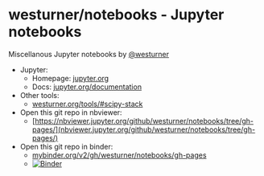 
# westurner/notebooks - Jupyter notebooks
Miscellanous Jupyter notebooks by
[@westurner](https://github.com/westurner)

- Jupyter:
  - Homepage: [jupyter.org](https://jupyter.org/)
  - Docs: [jupyter.org/documentation](https://jupyter.org/documentation)
- Other tools:
  - [westurner.org/tools/#scipy-stack](https://westurner.org/tools/#scipy-stack)
- Open this git repo in nbviewer:
  - [https://nbviewer.jupyter.org/github/westurner/notebooks/tree/gh-pages/](nbviewer.jupyter.org/github/westurner/notebooks/tree/gh-pages/)
- Open this git repo in binder:
  - [mybinder.org/v2/gh/westurner/notebooks/gh-pages](https://mybinder.org/v2/gh/westurner/notebooks/gh-pages)
  - [![Binder](https://mybinder.org/badge_logo.svg)](https://mybinder.org/v2/gh/westurner/notebooks/gh-pages)
